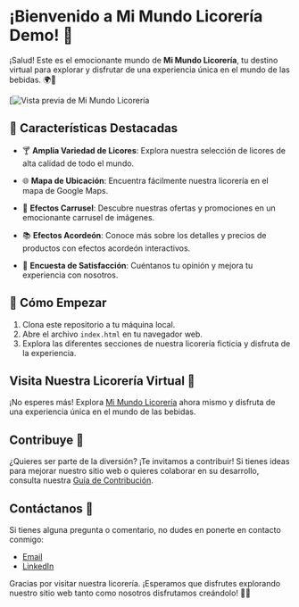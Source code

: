# ¡Bienvenido a Mi Mundo Licorería Demo! 🥂

¡Salud! Este es el emocionante mundo de **Mi Mundo Licorería**, tu destino virtual para explorar y disfrutar de una experiencia única en el mundo de las bebidas. 🌍🍹

[![Vista previa de Mi Mundo Licorería](https://licoreriamimundo.netlify.app/)

## 🌟 Características Destacadas

- 🍸 **Amplia Variedad de Licores**: Explora nuestra selección de licores de alta calidad de todo el mundo.

- 🌐 **Mapa de Ubicación**: Encuentra fácilmente nuestra licorería en el mapa de Google Maps.

- 🎉 **Efectos Carrusel**: Descubre nuestras ofertas y promociones en un emocionante carrusel de imágenes.

- 📚 **Efectos Acordeón**: Conoce más sobre los detalles y precios de productos con efectos acordeón interactivos.

- 📝 **Encuesta de Satisfacción**: Cuéntanos tu opinión y mejora tu experiencia con nosotros.


## 🚀 Cómo Empezar

1. Clona este repositorio a tu máquina local.
2. Abre el archivo `index.html` en tu navegador web.
3. Explora las diferentes secciones de nuestra licorería ficticia y disfruta de la experiencia.

## Visita Nuestra Licorería Virtual 🚀

¡No esperes más! Explora [Mi Mundo Licorería](https://licoreriamimundo.netlify.app/) ahora mismo y disfruta de una experiencia única en el mundo de las bebidas.

## Contribuye 🤝

¿Quieres ser parte de la diversión? ¡Te invitamos a contribuir! Si tienes ideas para mejorar nuestro sitio web o quieres colaborar en su desarrollo, consulta nuestra [Guía de Contribución](CONTRIBUTING.md).

## Contáctanos 📧

Si tienes alguna pregunta o comentario, no dudes en ponerte en contacto conmigo:

- [Email](mailto:franco.edson.18014@gmail.com)
- [LinkedIn](https://www.linkedin.com/in/franco-mari%C3%B1o-2a289620a/)

Gracias por visitar nuestra licorería. ¡Esperamos que disfrutes explorando nuestro sitio web tanto como nosotros disfrutamos creándolo! 🍻🥃
